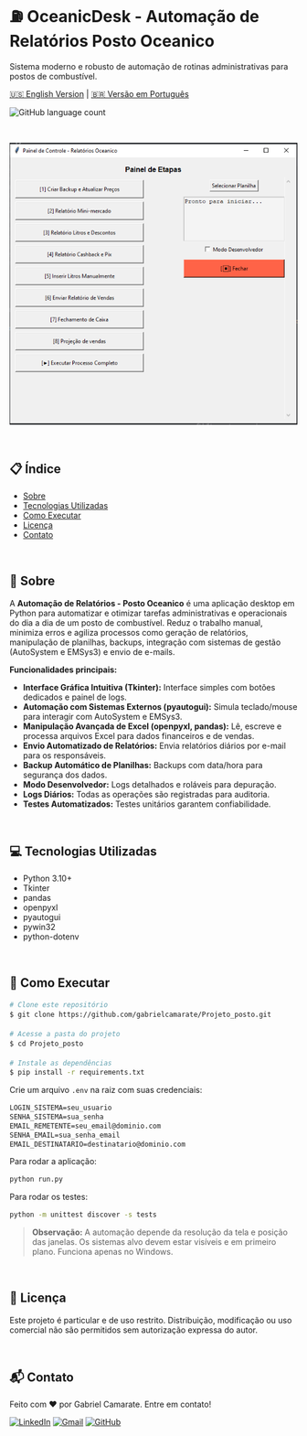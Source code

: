 # ⛽ OceanicDesk - Automação de Relatórios Posto Oceanico

Sistema moderno e robusto de automação de rotinas administrativas para postos de combustível.

[🇺🇸 English Version](README.md) | [🇧🇷 Versão em Português](PT-BR-README.md)

![GitHub language count](https://img.shields.io/github/languages/count/gabrielcamarate/Projeto_posto?style=for-the-badge)

<br>

<p align="center">
  <!-- Adicione uma imagem de preview do projeto abaixo -->
  <img src="images/preview.png" alt="Demonstração do Projeto"/>
</p>

<br>

## 📋 Índice

* [Sobre](#-sobre)
* [Tecnologias Utilizadas](#-tecnologias-utilizadas)
* [Como Executar](#-como-executar)
* [Licença](#-licença)
* [Contato](#-contato)

<br>

## 📖 Sobre

A **Automação de Relatórios - Posto Oceanico** é uma aplicação desktop em Python para automatizar e otimizar tarefas administrativas e operacionais do dia a dia de um posto de combustível. Reduz o trabalho manual, minimiza erros e agiliza processos como geração de relatórios, manipulação de planilhas, backups, integração com sistemas de gestão (AutoSystem e EMSys3) e envio de e-mails.

**Funcionalidades principais:**
*   **Interface Gráfica Intuitiva (Tkinter):** Interface simples com botões dedicados e painel de logs.
*   **Automação com Sistemas Externos (pyautogui):** Simula teclado/mouse para interagir com AutoSystem e EMSys3.
*   **Manipulação Avançada de Excel (openpyxl, pandas):** Lê, escreve e processa arquivos Excel para dados financeiros e de vendas.
*   **Envio Automatizado de Relatórios:** Envia relatórios diários por e-mail para os responsáveis.
*   **Backup Automático de Planilhas:** Backups com data/hora para segurança dos dados.
*   **Modo Desenvolvedor:** Logs detalhados e roláveis para depuração.
*   **Logs Diários:** Todas as operações são registradas para auditoria.
*   **Testes Automatizados:** Testes unitários garantem confiabilidade.

<br>

## 💻 Tecnologias Utilizadas

- Python 3.10+
- Tkinter
- pandas
- openpyxl
- pyautogui
- pywin32
- python-dotenv

<br>

## 🚀 Como Executar

```bash
# Clone este repositório
$ git clone https://github.com/gabrielcamarate/Projeto_posto.git

# Acesse a pasta do projeto
$ cd Projeto_posto

# Instale as dependências
$ pip install -r requirements.txt
```

Crie um arquivo `.env` na raiz com suas credenciais:

```dotenv
LOGIN_SISTEMA=seu_usuario
SENHA_SISTEMA=sua_senha
EMAIL_REMETENTE=seu_email@dominio.com
SENHA_EMAIL=sua_senha_email
EMAIL_DESTINATARIO=destinatario@dominio.com
```

Para rodar a aplicação:

```bash
python run.py
```

Para rodar os testes:

```bash
python -m unittest discover -s tests
```

> **Observação:** A automação depende da resolução da tela e posição das janelas. Os sistemas alvo devem estar visíveis e em primeiro plano. Funciona apenas no Windows.

<br>

## 📝 Licença

Este projeto é particular e de uso restrito. Distribuição, modificação ou uso comercial não são permitidos sem autorização expressa do autor.

<br>

## 📬 Contato

Feito com ❤️ por Gabriel Camarate. Entre em contato!

[![LinkedIn](https://img.shields.io/badge/linkedin-%230077B5.svg?style=for-the-badge&logo=linkedin&logoColor=white)](https://www.linkedin.com/in/gabrielcamarate/)
[![Gmail](https://img.shields.io/badge/EMAIL-D14836?style=for-the-badge&logo=gmail&logoColor=white)](mailto:gabrielcamarate@icloud.com)
[![GitHub](https://img.shields.io/badge/github-%23121011.svg?style=for-the-badge&logo=github&logoColor=white)](https://github.com/gabrielcamarate) 
